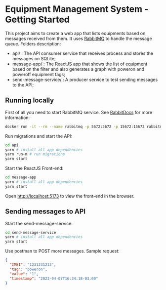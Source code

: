# Equipment Management System - Getting Started

This project aims to create a web app that lists equipments based on messages received from them. It uses [RabbitMQ](https://www.rabbitmq.com/) to handle the message queue. Folders description:

 - api/ : The API consumer service that receives process and stores the messages on SQLite;
 - message-app/ : The ReactJS app that shows the list of equipment based on the filter and also generates a graph with poweron and poweroff equipment tags;
 - send-message-service/ : A producer service to test sending messages to the API;

## Running locally

First of all you need to start RabbitMQ service. See [RabbitDocs](https://www.rabbitmq.com/download.html) for more information:

```bash
docker run -it --rm --name rabbitmq -p 5672:5672 -p 15672:15672 rabbitmq:3.11-management
```

Run migrations and start the API:

```bash
cd api
yarn # install all app dependencies
yarn run-m # run migrations
yarn start
```

Start the ReactJS Front-end:

```bash
cd message-app
yarn # install all app dependencies
yarn start
```

Open [http://localhost:5173](http://localhost:5173) to view the front-end in the browser.

## Sending messages to API

Start the send-message-service:

```bash
cd send-message-service
yarn # install all app dependencies
yarn start
```

Use postman to POST more messages. Sample request:

```json
{
  "IMEI": "1231231213",
  "tag": "poweron",
  "value": "1",
  "timestamp": "2023-04-07T16:34:18-03:00"
}
```
